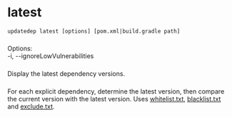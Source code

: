 # latest

```
updatedep latest [options] [pom.xml|build.gradle path]
```
###
Options:\
-i, --ignoreLowVulnerabilities

###
Display the latest dependency versions.

###
For each explicit dependency, determine the latest version, then compare the current version with the latest version. Uses [whitelist.txt](https://github.com/teamextension/updatedep/blob/main/actions/WHITELIST.md), [blacklist.txt](https://github.com/teamextension/updatedep/blob/main/actions/BLACKLIST.md) and [exclude.txt](https://github.com/teamextension/updatedep/blob/main/actions/EXCLUDE.md).

